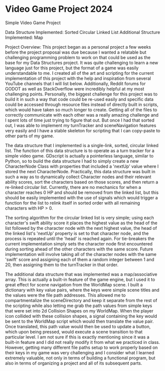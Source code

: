# Video Game Project 2024
 Simple Video Game Project

Data Structure Implemented: Sorted Circular Linked List
Additional Structure Implemented: Map

Project Overview: This project began as a personal project a few weeks before the project proposal was due because I wanted a relatable but challenging programming problem to work on that could be used as the base for my Data Structures project. It was quite challenging to learn a new language just for this project, but the format of a game was easily understandable to me. I created all of the art and scripting for the current implementation of this project with the help and inspiration from several YouTube channels that I will list below. Additionally, Reddit forums for GODOT as well as StackOverflow were incredibly helpful at my most challenging points. Personally, the biggest challenge for this project was to build it in such a way that code could be re-used easily and specific data could be accessed through resource files instead of directly built in scripts, which would have taken so much longer to create. Getting all of the files to correctly communicate with each other was a really amazing challenge and I spent lots of time just trying to figure that out. But once I had that sorted out, I was able to implement my turnTracker and sceneNavigation features very easily and I have a stable skeleton for scripting that I can copy-paste to other parts of my game.

The data structure that I implemented is a single-link, sorted, circular linked list. The function of this data structure is to operate as a turn tracker for a simple video game. GDscript is actually a pointerless language, similar to Python, so to build the data structure I had to simply create a new CharacterNode Class with properties that included a 'nextUp' value where I stored the next CharacterNode. Practically, this data structure was built in such a way as to dynamically collect Character nodes and their relevant ability scores, sort the characters based on those scores, and then return a re-linked circular list. Currently, there are no mechanics for when a character reaches 0 HP and should be removed from the linked list, but this should be easily implemented with the use of signals which would trigger a function for the list to relink itself in sorted order with all remaining characters with HP > 0.

The sorting algorithm for the circular linked list is very simple; using each character's swift ability score it places the highest value as the head of the list followed by the character node with the next highest value, the head of the linked list's 'nextUp' property is set to that character node, and the process is repeated until the 'head' is reached again. For tie-breakers the current implementation simply sets the character node first encountered during sorting ahead of the other characters with the same score. Future implementation will involve taking all of the character nodes with the same 'swift' score and assigning each of them a random integer between 1 and 20, then assigning them to the turnTracker in that order.

The additional data structure that was implemented was a map/associative array. This is actually a built-in feature of the game engine, but I used it to great effect for scene navigation from the WorldMap scene. I built a dictionary with key value pairs, where the keys were simple scene titles and the values were the file path addresses. This allowed me to compartmentalize the sceneDirectory and keep it separate from the rest of the scripting while also letting me grab the path values from simple keys that were set into 2d Collision Shapes on my WorldMap. When the player icon collided with these collision shapes, a signal containing the key would be sent to the WorldMap script which would then translate the value pair. Once translated, this path value would then be used to update a button, which upon being pressed, would execute a scene transition to that particular level. I am not sure if this is exactly mentioning since it was a built-in feature and I did not really modify it from what we practiced in class. However, getting many different file paths setup to work properly based on their keys in my game was very challenging and I consider what I learned extremely valuable, not only in terms of building a functional program, but also in terms of organizing a project and all of its subsequent parts.
